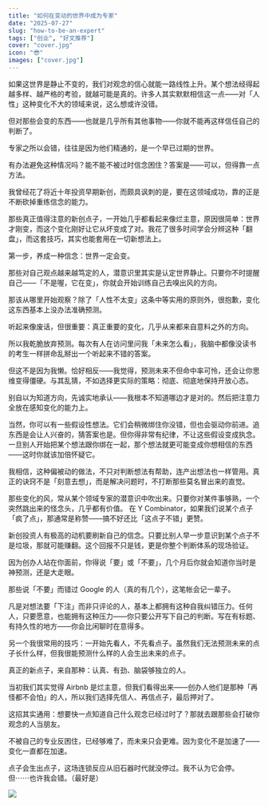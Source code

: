 ```yaml
---
title: "如何在变动的世界中成为专家"
date: "2025-07-27"
slug: "how-to-be-an-expert"
tags: ["创业", "好文推荐"]
cover: "cover.jpg"
icon: "😎"
images: ["cover.jpg"]
---
```

如果这世界是静止不变的，我们对观念的信心就能一路线性上升。某个想法经得起越多样、越严格的考验，就越可能是真的。许多人其实默默相信这一点——对「人性」这种变化不大的领域来说，这么想或许没错。



但对那些会变的东西——也就是几乎所有其他事物——你就不能再这样信任自己的判断了。



专家之所以会错，往往是因为他们精通的，是一个早已过期的世界。



有办法避免这种情况吗？能不能不被过时信念困住？答案是——可以，但得靠一点方法。



我曾经花了将近十年投资早期新创，而颇具讽刺的是，要在这领域成功，靠的正是不断砍掉重练信念的能力。



那些真正值得注意的新创点子，一开始几乎都看起来像烂主意，原因很简单：世界才刚变，而这个变化刚好让它从坏变成了对。我花了很多时间学会分辨这种「翻盘」，而这套技巧，其实也能套用在一切新想法上。



第一步，养成一种信念：世界一定会变。



那些对自己观点越来越笃定的人，潜意识里其实是认定世界静止。只要你不时提醒自己——「不是喔，它在变」，你就会开始训练自己去嗅出风的方向。



那该从哪里开始观察？除了「人性不太变」这条中等实用的原则外，很抱歉，变化这东西基本上没办法准确预测。



听起来像废话，但很重要：真正重要的变化，几乎从来都来自意料之外的方向。



所以我乾脆放弃预测。每次有人在访问里问我「未来怎么看」，我脑中都像没读书的考生一样拼命乱掰出一个听起来不错的答案。



但这不是因为我懒。恰好相反——我觉得，预测未来不但命中率可怜，还会让你思维变得僵硬。与其乱猜，不如选择更实际的策略：彻底、彻底地保持开放心态。



别自以为知道方向，先诚实地承认——我根本不知道哪边才是对的。然后把注意力全放在感知变化的能力上。



当然，你可以有一些假设性想法。它们会稍微绑住你没错，但也会驱动你前进。追东西是会让人兴奋的，猜答案也是。但你得非常有纪律，不让这些假设变成执念。
一旦别人开始把某个想法跟你绑在一起，那个想法就更可能变成你想相信的东西——这时你就该加倍怀疑它。



我相信，这种偏被动的做法，不只对判断想法有帮助，连产出想法也一样管用。真正的诀窍不是「刻意去想」，而是解决问题时，不打断那些莫名冒出来的直觉。



那些变化的风，常从某个领域专家的潜意识中吹出来。只要你对某件事够熟，一个突然跳出来的怪念头，几乎都有价值。
在 Y Combinator，如果我们说某个点子「疯了点」，那通常是称赞——搞不好还比「这点子不错」更赞。



新创投资人有极高的动机要刷新自己的信念。只要比别人早一步意识到某个点子不是垃圾，那就可能赚翻。这个回报不只是钱，更是你整个判断体系的现场验证。



因为创办人站在你面前，你得说「要」或「不要」，几个月后你就会知道你当时是神预测，还是大走眼。



那些说「不要」而错过 Google 的人（真的有几个），这笔帐会记一辈子。



凡是对想法要「下注」而非只评论的人，基本上都拥有这种自我纠错压力。任何人，只要愿意，也能拥有这种压力——你只要公开写下自己的判断。写在有标题、有持久性的地方——你会比闲聊时在意得多。



另一个我很常用的技巧：一开始先看人，不先看点子。虽然我们无法预测未来的点子长什么样，但我很能预测什么样的人会生出未来的点子。



真正的新点子，来自那种：认真、有劲、脑袋够独立的人。



当初我们其实觉得 Airbnb 是烂主意，但我们看得出来——创办人他们是那种「再怪都不会怕」的人，所以我们选择先信人、再信点子，最后押对了。



这招其实通用：想要快一点知道自己什么观念已经过时了？那就去跟那些会打破你观念的人当朋友。



不被自己的专业反困住，已经够难了，而未来只会更难。因为变化不是加速了——变化一直都在加速。



点子会生出点子，这场连锁反应从旧石器时代就没停过。我不认为它会停。
但⋯⋯也许我会错。（最好是）




![](https://prod-files-secure.s3.us-west-2.amazonaws.com/112d0858-5090-4d34-a606-b75eb8d65fd2/46476355-9cf3-4e99-9b7a-3531bc426380/1000202064.png?X-Amz-Algorithm=AWS4-HMAC-SHA256&X-Amz-Content-Sha256=UNSIGNED-PAYLOAD&X-Amz-Credential=ASIAZI2LB4667OW3JHBZ%2F20250728%2Fus-west-2%2Fs3%2Faws4_request&X-Amz-Date=20250728T052904Z&X-Amz-Expires=3600&X-Amz-Security-Token=IQoJb3JpZ2luX2VjEF0aCXVzLXdlc3QtMiJHMEUCIQCEWPyrE1j6OSY8YgxYJsxBJe6r%2B7BL6A3z8a%2FcLVS8qAIgKRnhZjgFQDwo7NgsQWn7CB%2BlWXAFIHphr3rrgsFBLkQqiAQIhf%2F%2F%2F%2F%2F%2F%2F%2F%2F%2FARAAGgw2Mzc0MjMxODM4MDUiDHvr5MH3bcZCBr%2BmFircA9pJKHdrCP8I2wFOTQAB1iJLpxYhT3%2Bom3d4s3akly6519iQLkUnJseJHwbS5HFnDvFuQ%2Fpp8QjcbSHbA9jEjzX1hx5f7rch9Trl%2FLud1rDpKXiyjM4EfGB0sklR063nQ%2FDTlQKq%2F1zQ2UP1D8CAWuEQSAeL%2FLTzF%2FeXYhFXexnQuznOUiYu6xn%2Fm7CAabWsKxF2FzLWhSVoJh42mU%2Fcr8w9EBjUHbn3Sl2o7T5oKYbQSJHasauDTYWR2tvkbX3mcA7GODGc1t5w6492%2F6it6C5tOeNIcxhm8E6xyfGbZ1DjSRZGlNln4IO2BvgAPXZKmBv8W7WNZQelfDeDY5S1prNOnMF7INQtcyeSvAIRap%2B8KDT9iUy3sUXp3gtqiLQ7VIuKSwt5pNHxrIigImwP5bTUrzIFf22Sv29xeok5ehpV39w4zKNC8oRHwWb6ymIfUZueQpNprV%2BeIrwZT95v3WGMfiPmz4aJHUDSM0PN9%2BCU4%2BjO2OK8HOHvKwAvWoWCjO15asr89bHBuhcJRFza0E4OvZFYBVwF%2FPfvqsiAmpjoF2BHE%2Bym5CLr3Ht6wHou4YkLhCC5R9TNp8cp1AQjl68fnkHVEVl7VONpkRycigbabyO14eyOuBNsxXrZMIP3m8QGOqUB0uU1VjZ9kN7YbyQpFoUx55gx2qddrNWgFE7PnbNFRcQAcs1cjbODBZSr0Mn%2BsjnwMID%2FBvda1XsFyIJT1t0COFLwPTkwLQ2doA6FN2SXR5i2MJjW36Cx36cxa7JkPYUQMWkC8sxSBsnkc%2FQwpvBfTwujmlKX8qx3GBo4e%2B4Ca0ufSUj33pqFO3Sq5tPE8D%2BOoGO15bRVqj6t7aBXDf8nquELWiYO&X-Amz-Signature=7ecb4252b958d7c44e47ffa056dcfc00e699c0c382c9f4f21699b15b809b586f&X-Amz-SignedHeaders=host&x-amz-checksum-mode=ENABLED&x-id=GetObject)

